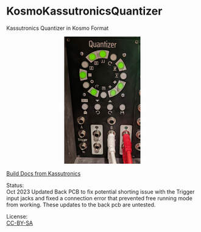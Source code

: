 # KosmoKassutronicsQuantizer
 Kassutronics Quantizer in Kosmo Format
 
<p align="center">
  <img src="KosmoQuantizer.jpg" width="200" title="QuantizerPanelGraphics">
</p>

[Build Docs from Kassutronics](https://github.com/kassu/kassutronics/blob/master/documentation/Quantizer/Quantizer_Build_Docs_1.1A.pdf)

Status:   
Oct 2023 Updated Back PCB to fix potential shorting issue with the Trigger input jacks and fixed a connection error that prevented free running mode from working. These updates to the back pcb are untested.


License:  
[CC-BY-SA](https://creativecommons.org/licenses/by-sa/3.0/) 
